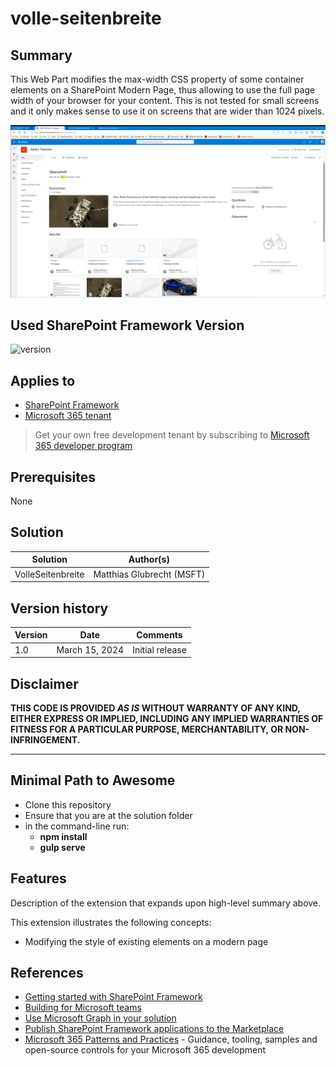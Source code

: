 # volle-seitenbreite

## Summary

This Web Part modifies the max-width CSS property of some container elements on a SharePoint Modern Page, thus allowing to use the full page width of your browser for your content.
This is not tested for small screens and it only makes sense to use it on screens that are wider than 1024 pixels.

![Picture of the solution in action](https://github.com/matthias-glubrecht/VolleSeitenbreite/blob/main/Adeles%20Teamsite.png)

## Used SharePoint Framework Version

![version](https://img.shields.io/badge/version-1.18.2-green.svg)

## Applies to

- [SharePoint Framework](https://aka.ms/spfx)
- [Microsoft 365 tenant](https://docs.microsoft.com/en-us/sharepoint/dev/spfx/set-up-your-developer-tenant)

> Get your own free development tenant by subscribing to [Microsoft 365 developer program](http://aka.ms/o365devprogram)

## Prerequisites

None

## Solution

| Solution    | Author(s)                                               |
| ----------- | ------------------------------------------------------- |
| VolleSeitenbreite | Matthias Glubrecht (MSFT) |

## Version history

| Version | Date             | Comments        |
| ------- | ---------------- | --------------- |
| 1.0     | March 15, 2024   | Initial release |

## Disclaimer

**THIS CODE IS PROVIDED _AS IS_ WITHOUT WARRANTY OF ANY KIND, EITHER EXPRESS OR IMPLIED, INCLUDING ANY IMPLIED WARRANTIES OF FITNESS FOR A PARTICULAR PURPOSE, MERCHANTABILITY, OR NON-INFRINGEMENT.**

---

## Minimal Path to Awesome

- Clone this repository
- Ensure that you are at the solution folder
- in the command-line run:
  - **npm install**
  - **gulp serve**

## Features

Description of the extension that expands upon high-level summary above.

This extension illustrates the following concepts:

- Modifying the style of existing elements on a modern page

## References

- [Getting started with SharePoint Framework](https://docs.microsoft.com/en-us/sharepoint/dev/spfx/set-up-your-developer-tenant)
- [Building for Microsoft teams](https://docs.microsoft.com/en-us/sharepoint/dev/spfx/build-for-teams-overview)
- [Use Microsoft Graph in your solution](https://docs.microsoft.com/en-us/sharepoint/dev/spfx/web-parts/get-started/using-microsoft-graph-apis)
- [Publish SharePoint Framework applications to the Marketplace](https://docs.microsoft.com/en-us/sharepoint/dev/spfx/publish-to-marketplace-overview)
- [Microsoft 365 Patterns and Practices](https://aka.ms/m365pnp) - Guidance, tooling, samples and open-source controls for your Microsoft 365 development
